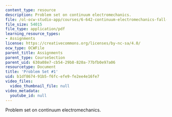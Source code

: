 ```yaml
---
content_type: resource
description: Problem set on continuum electromechanics.
file: /ol-ocw-studio-app/courses/6-642-continuum-electromechanics-fall-2008/b1df867491b5f6fcefe9fe2ee4e16fe7_pset1.pdf
file_size: 54015
file_type: application/pdf
learning_resource_types:
- Assignments
license: https://creativecommons.org/licenses/by-nc-sa/4.0/
ocw_type: OCWFile
parent_title: Assignments
parent_type: CourseSection
parent_uid: 630a08e7-cb54-29b8-820a-77bfb0e97a06
resourcetype: Document
title: 'Problem Set #1'
uid: b1df8674-91b5-f6fc-efe9-fe2ee4e16fe7
video_files:
  video_thumbnail_file: null
video_metadata:
  youtube_id: null
---
```

Problem set on continuum electromechanics.